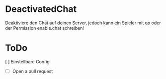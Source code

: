 # DeactivatedChat

Deaktiviere den Chat auf deinen Server, jedoch kann ein Spieler mit op oder der Permission enable.chat schreiben!

# ToDo
[ ] Einstellbare Config 
- [ ] Open a pull request
